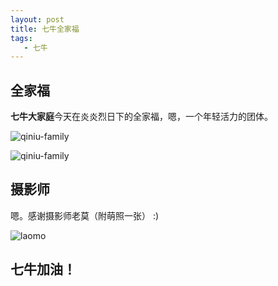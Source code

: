 ```yaml
---
layout: post
title: 七牛全家福
tags:
   - 七牛
---
```


## 全家福

**七牛大家庭**今天在炎炎烈日下的全家福，嗯，一个年轻活力的团体。

![qiniu-family](http://cindyawu.qiniudn.com/qiniu-family-1.jpg)

![qiniu-family](http://cindyawu.qiniudn.com/qiniu-family-2.jpg)

## 摄影师

嗯。感谢摄影师老莫（附萌照一张） :)

![laomo](http://cindyawu.qiniudn.com/laomo.jpg)

## 七牛加油！

